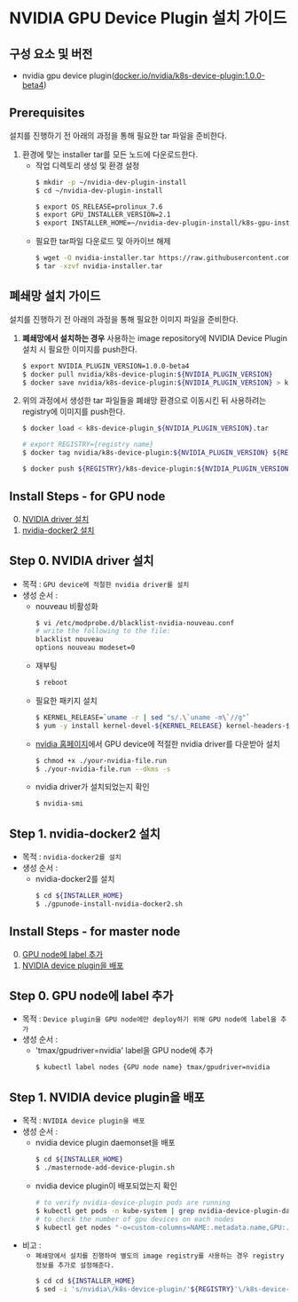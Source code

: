 
# NVIDIA GPU Device Plugin 설치 가이드

## 구성 요소 및 버전
* nvidia gpu device plugin([docker.io/nvidia/k8s-device-plugin:1.0.0-beta4](https://hub.docker.com/layers/nvidia/k8s-device-plugin/1.0.0-beta4/images/sha256-76c08ab2780e88142384c6d9da48dae1788555273a5429a3eb67ed68a9bc358a?context=explore))

## Prerequisites
설치를 진행하기 전 아래의 과정을 통해 필요한 tar 파일을 준비한다.
1. 환경에 맞는 installer tar를 모든 노드에 다운로드한다.
    * 작업 디렉토리 생성 및 환경 설정
        ```bash
        $ mkdir -p ~/nvidia-dev-plugin-install
        $ cd ~/nvidia-dev-plugin-install

        $ export OS_RELEASE=prolinux_7.6
        $ export GPU_INSTALLER_VERSION=2.1
        $ export INSTALLER_HOME=~/nvidia-dev-plugin-install/k8s-gpu-installer-${OS_RELEASE}-v${GPU_INSTALLER_VERSION}
        ```
    * 필요한 tar파일 다운로드 및 아카이브 해제
        ```bash
        $ wget -O nvidia-installer.tar https://raw.githubusercontent.com/tmax-cloud/hypercloud-install-guide/master/Pod_GPU%20plugin/nvidia-device-plugin/k8s-gpu-installer-${OS_RELEASE}-v${GPU_INSTALLER_VERSION}.tar
        $ tar -xzvf nvidia-installer.tar
        ```

## 폐쇄망 설치 가이드
설치를 진행하기 전 아래의 과정을 통해 필요한 이미지 파일을 준비한다.
1. **폐쇄망에서 설치하는 경우** 사용하는 image repository에 NVIDIA Device Plugin 설치 시 필요한 이미지를 push한다.
    ```bash
    $ export NVIDIA_PLUGIN_VERSION=1.0.0-beta4
    $ docker pull nvidia/k8s-device-plugin:${NVIDIA_PLUGIN_VERSION}
    $ docker save nvidia/k8s-device-plugin:${NVIDIA_PLUGIN_VERSION} > k8s-device-plugin_${NVIDIA_PLUGIN_VERSION}.tar
    ```

2. 위의 과정에서 생성한 tar 파일들을 폐쇄망 환경으로 이동시킨 뒤 사용하려는 registry에 이미지를 push한다.
    ```bash
    $ docker load < k8s-device-plugin_${NVIDIA_PLUGIN_VERSION}.tar

    # export REGISTRY={registry name}
    $ docker tag nvidia/k8s-device-plugin:${NVIDIA_PLUGIN_VERSION} ${REGISTRY}/k8s-device-plugin:${NVIDIA_PLUGIN_VERSION}

    $ docker push ${REGISTRY}/k8s-device-plugin:${NVIDIA_PLUGIN_VERSION}
    ```

## Install Steps - for GPU node
0. [NVIDIA driver 설치](#step-0-nvidia-driver-설치)
1. [nvidia-docker2 설치](#step-1-nvidia-docker2-설치)

## Step 0. NVIDIA driver 설치
* 목적 : `GPU device에 적절한 nvidia driver를 설치`
* 생성 순서 : 
    * nouveau 비활성화
        ```bash
        $ vi /etc/modprobe.d/blacklist-nvidia-nouveau.conf
        # write the following to the file:
        blacklist nouveau
        options nouveau modeset=0
        ```
    * 재부팅
        ```bash
        $ reboot
        ```
    * 필요한 패키지 설치
        ```bash
        $ KERNEL_RELEASE=`uname -r | sed "s/.\`uname -m\`//g"`
        $ yum -y install kernel-devel-${KERNEL_RELEASE} kernel-headers-${KERNEL_RELEASE} gcc make dkms jq
        ```
    * [nvidia 홈페이지](https://www.nvidia.co.kr/Download/index.aspx)에서 GPU device에 적절한 nvidia driver를 다운받아 설치
        ```bash
        $ chmod +x ./your-nvidia-file.run
        $ ./your-nvidia-file.run --dkms -s
        ```
    * nvidia driver가 설치되었는지 확인
        ```bash
        $ nvidia-smi
        ```

## Step 1. nvidia-docker2 설치
* 목적 : `nvidia-docker2를 설치`
* 생성 순서 : 
    * nvidia-docker2를 설치
        ```bash
        $ cd ${INSTALLER_HOME}
        $ ./gpunode-install-nvidia-docker2.sh
        ```

## Install Steps - for master node
0. [GPU node에 label 추가](#step-0-gpu-node에-label-추가)
1. [NVIDIA device plugin을 배포](#step-1-nvidia-device-plugin을-배포)

## Step 0. GPU node에 label 추가
* 목적 : `Device plugin을 GPU node에만 deploy하기 위해 GPU node에 label을 추가`
* 생성 순서 : 
    * 'tmax/gpudriver=nvidia' label을 GPU node에 추가
        ```bash
        $ kubectl label nodes {GPU node name} tmax/gpudriver=nvidia
        ```
## Step 1. NVIDIA device plugin을 배포
* 목적 : `NVIDIA device plugin을 배포`
* 생성 순서 : 
    * nvidia device plugin daemonset을 배포
        ```bash
        $ cd ${INSTALLER_HOME}
        $ ./masternode-add-device-plugin.sh
        ```
    * nvidia device plugin이 배포되었는지 확인
        ```bash
        # to verify nvidia-device-plugin pods are running
        $ kubectl get pods -n kube-system | grep nvidia-device-plugin-daemonset
        # to check the number of gpu devices on each nodes
        $ kubectl get nodes "-o=custom-columns=NAME:.metadata.name,GPU:.status.allocatable.nvidia\.com/gpu"
        ```
* 비고 :
    * `폐쇄망에서 설치를 진행하여 별도의 image registry를 사용하는 경우 registry 정보를 추가로 설정해준다.`
        ```bash
        $ cd cd ${INSTALLER_HOME}
        $ sed -i 's/nvidia\/k8s-device-plugin/'${REGISTRY}'\/k8s-device-plugin/g' nvidia-device-plugin-daemonset.yml
        ```